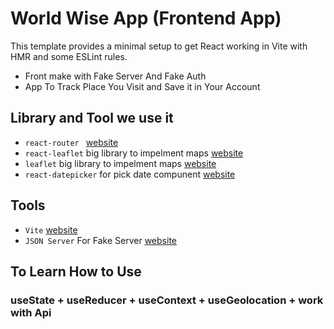 # World Wise App (Frontend App)

This template provides a minimal setup to get React working in Vite with HMR and some ESLint rules.

- Front make with Fake Server And Fake Auth
- App To Track Place You Visit and Save it in Your Account

## Library and Tool we use it
- `react-router ` [website](https://reactrouter.com/en/main)
- `react-leaflet` big library to impelment maps [website](https://react-leaflet.js.org/)
- `leaflet` big library to impelment maps [website](https://leafletjs.com/)
- `react-datepicker` for pick date compunent [website](https://www.npmjs.com/package/react-datepicker)



## Tools

- `Vite` [website](https://vitejs.dev/)
- `JSON Server` For Fake Server [website](https://www.npmjs.com/package/json-server/v/0.17.3)

## To Learn How to Use

### useState + useReducer + useContext + useGeolocation + work with Api
